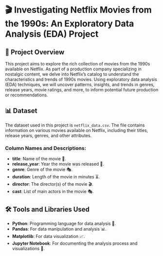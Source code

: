 
# 🎬 Investigating Netflix Movies from the 1990s: An Exploratory Data Analysis (EDA) Project

## 🧐 Project Overview

This project aims to explore the rich collection of movies from the 1990s available on Netflix. As part of a production company specializing in nostalgic content, we delve into Netflix’s catalog to understand the characteristics and trends of 1990s movies. Using exploratory data analysis (EDA) techniques, we will uncover patterns, insights, and trends in genres, release years, movie ratings, and more, to inform potential future production or recommendations.


## 📊 Dataset

The dataset used in this project is `netflix_data.csv`. The file contains information on various movies available on Netflix, including their titles, release years, genres, and other attributes.

### Column Names and Descriptions:
- **title**: Name of the movie 🎥.
- **release_year**: Year the movie was released 📅.
- **genre**: Genre of the movie 🎭.
- **duration**: Length of the movie in minutes ⏳.
- **director**: The director(s) of the movie 🎬.
- **cast**: List of main actors in the movie 🎭.

## 🛠️ Tools and Libraries Used

- **Python**: Programming language for data analysis 🐍.
- **Pandas**: For data manipulation and analysis 📊.
- **Matplotlib**: For data visualization 📈.
- **Jupyter Notebook**: For documenting the analysis process and visualizations 📓.


